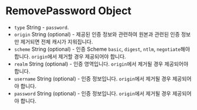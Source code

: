 # RemovePassword Object

* `type` String - `password`.
* `origin` String (optional) - 제공된 인증 정보와 관련하여 원본과 관련된 인증 정보만 제거되면 전체 캐시가 지워집니다.
* `scheme` String (optional) - 인증 Scheme `basic`, `digest`, `ntlm`, `negotiate`해야 합니다. `origin`에서 제거할 경우 제공되어야 합니다.
* `realm` String (optional) - 인증 영역입니다. `origin`에서 제거될 경우 제공되어야 합니다.
* `username` String (optional) - 인증 정보입니다. `origin`에서 제거될 경우 제공되어야 합니다.
* `password` String (optional) - 인증 정보입니다. `origin`에서 제거될 경우 제공되어야 합니다.
